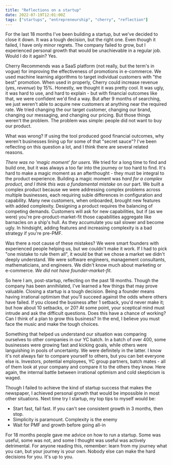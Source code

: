 ```yaml
---
title: "Reflections on a startup"
date: 2022-07-19T12:01:00Z
tags: ["startups", "entrepreneurship", "cherry", "reflection"]
---
```


For the last 18 months I've been building a startup, but we've decided to close it down. It was a tough decision, but the right one. Even though it failed, I have only minor regrets. The company failed to grow, but I experienced personal growth that would be unachievable in a regular job. Would I do it again? Yes.

Cherry Recommends was a SaaS platform (not really, but the term's in vogue) for improving the effectiveness of promotions in e-commerce. We used machine learning algorithms to target individual customers with "the best" promotion. When used in properly, Cherry could increase revenue (yes, *revenue*) by 15%. Honestly, we thought it was pretty cool. It was ugly, it was hard to use, and hard to explain - but with financial outcomes like that, we were confident we'd find a way. But after 9 months of searching, we just weren't able to acquire new customers at anything near the required rate. We tried changing the our target customer, changing our brand, changing our messaging, and changing our pricing. But those things weren't the problem. The problem was simple: people did not want to buy our product.

What was wrong? If using the tool produced good financial outcomes, why weren't businesses lining up for some of that "secret sauce"? I've been reflecting on this question a lot, and I think there are several related reasons. 

*There was no 'magic moment' for users.* We tried for a long time to find and build one, but it was always a too far into the journey or too hard to find. It's hard to make a magic moment as an afterthought - they must be integral to the product experience. Building a magic moment was *hard for a complex product, and I think this was a fundamental mistake* on our part. We built a complex product because we were addressing complex problems across multiple businesses, each requiring suble differences in configuration and capability. Many new customers, when onboarded, brought new features with added complexity. Designing a product requires the balancing of competing demands. Customers will ask for new capabilities, but if (as we were) you're pre-product-market-fit those capabilities aggregate like barnacles on a ship's hull. As they accumulate you sail slower and become ugly. In hindsight, adding features and increasing complexity is a bad strategy if you're pre-PMF.

Was there a root cause of these mistakes? We were smart founders with experienced people helping us, but we couldn't make it work. If I had to pick "one mistake to rule them all", it would be that we chose a market we didn't deeply understand. We were software engineers, management consultants, mathematicians, and engineers. We didn't know much about marketing or e-commerce. *We did not have founder-market-fit.*

So here I am, post-startup, reflecting on the past 18 months. Though the company has been annihilated, I've learned a few things that may prove valuable. Closing a startup is a tough decision. Being a founder means having irrational optimism that you'll succeed against the odds where others have failed. If you closed the business after 1 setback, you'd never make it; but how about 10 setbacks, or 20? At some point, your sceptical mind must intrude and ask the difficult questions. Does this have a chance of working? Can I think of a plan to grow this business? In the end, I believe you must face the music and make the tough choices.

Something that helped us understand our situation was comparing ourselves to other companies in our YC batch. In a batch of over 400, some businesses were growing fast and kicking goals, while others were languishing in pools of uncertainty. We were definitely in the latter. I know it's not always fair to compare yourself to others, but you can bet everyone else is. Investors, potential employees, YC group partners, batch mates - all of them look at your company and compare it to the others they know. Here again, the internal battle between irrational optimism and cold skepticism is waged. 

Though I failed to achieve the kind of startup success that makes the newspaper, I achieved personal growth that would be impossible in most other situations. Next time try I startup, my top tips to myself would be:

- Start fast, fail fast. If you can't see consistent growth in 3 months, then stop.
- Simplicity is paramount. Complexity is the enemy
- Wait for PMF and growth before going all-in

For 18 months people gave me advice on how to run a startup. Some was useful, some was not, and some I thought was useful was actively detrimental. For anyone reading this, remember: learn from my journey what you can, but your journey is your own. Nobody else can make the hard decisions for you. It's up to you.
